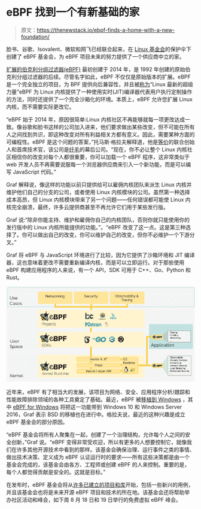 # eBPF 找到一个有新基础的家

> 原文：<https://thenewstack.io/ebpf-finds-a-home-with-a-new-foundation/>

脸书、谷歌、Isovalent、微软和网飞已经联合起来，在 [Linux 基金会](https://training.linuxfoundation.org/training/course-catalog/?utm_content=inline-mention)的保护伞下创建了 eBPF 基金会，为 eBPF 项目未来的努力提供了一个供应商中立的家。

[扩展的伯克利分组过滤器(eBPF)](https://ebpf.io/) 最初创建于 2014 年，是 1992 年创建的原始伯克利分组过滤器的后续。尽管名字如此，eBPF 不仅仅是原始版本的扩展。eBPF 是一个完全独立的项目，为 BPF 提供向后兼容性，并且被[称为](https://thenewstack.io/linux-technology-for-the-new-year-ebpf/)“Linux 最新的超级力量”eBPF 为 Linux 内核提供了一种使用实时(JIT)编译器代表用户执行定制操作的方法，同时还提供了一个完全沙箱化的环境。本质上，eBPF 允许您扩展 Linux 内核，而不需要实际更改它。

“eBPF 始于 2014 年，原因很简单:Linux 内核社区不再能够就每一项更改达成一致。像谷歌和脸书这样的公司加入进来，他们要求做出某些改变，但不可能在所有人之间找到共识，即这种改变对所有利益相关方都有意义。因此，需要某种方面的可编程性。eBPF 是这个问题的答案，”托马斯·格拉夫解释道，他是[等价](https://isovalent.com/)的联合创始人和首席技术官，该公司是[纤毛](https://cilium.io/)的幕后公司。“现在，你不必让整个 Linux 内核社区相信你的改变对每个人都很重要，你可以加载一个 eBPF 程序，这非常类似于 web 开发人员不再需要说服每一个浏览器供应商来引入一个新功能，而是可以编写 JavaScript 代码。”

Graf 解释说，像这样的功能以前只提供给可以雇佣内核团队来派生 Linux 内核并维护他们自己的分支的公司，或者使用 Linux 内核模块的公司。虽然第一种选择成本高昂，但 Linux 内核模块带来了另一个问题——任何错误都可能使 Linux 内核完全崩溃，最终，许多云提供商甚至不再允许它们用于某些发行版。

Graf 说:“除非你能主持、维护和雇佣你自己的内核团队，否则你就只能使用你的发行版中的 Linux 内核所能提供的功能。”。“eBPF 改变了这一点。这是第三种选择了。你可以做出自己的改变，你可以维护自己的改变，但你不必维护一个下游分叉。”

Graf 将 eBPF 与 JavaScript 环境进行了比较，因为它提供了沙箱环境和 JIT 编译器，这也意味着更改不需要重新编译内核，而是可以立即运行。对于那些使用 eBPF 构建应用程序的人来说，有一个 API，SDK 可用于 C++、Go、Python 和 Rust。

![](img/5196ccc51fe8c94dd64a6f90cee61589.png)

近年来，eBPF 有了相当大的发展，该项目为网络、安全、应用程序分析/跟踪和性能故障排除领域的各种工具奠定了基础。最近，eBPF 被[移植到 Windows](https://thenewstack.io/this-week-in-programming-ebpf-coming-to-a-windows-near-you/) ，其中 [eBPF for Windows](https://github.com/microsoft/ebpf-for-windows) 将把这一功能带到 Windows 10 和 Windows Server 2016，Graf 表示 BSD 的移植也在进行中。格拉夫说，最近的这种兴趣是成立 eBPF 基金会的部分原因。

“eBPF 基金会将所有人聚集在一起，创建了一个治理结构，允许每个人之间的安全创新，”Graf 说。“eBPF 变得非常受欢迎，所以有更多的人想要控制它，就像我们在许多其他开源技术中看到的那样。该基金会确保治理、运行事件之类的事情、做出技术决策、定义成为 eBPF 认证运行时的要求——所有这些决策都是由一个基金会完成的，该基金会由各方、工程师或创建 eBPF 的人来控制。重要的是，每个人都觉得贡献是安全的。这就是目标。”

在发布时，eBPF 基金会将从[许多已建立的项目和库](https://ebpf.io/projects/)开始，包括一些新兴的用例，并且该基金会也将是未来开源 eBPF 项目和技术的所在地。该基金会还将帮助举办社区活动和峰会，如下周 8 月 18 日和 19 日举行的免费虚拟 eBPF 峰会。

<svg xmlns:xlink="http://www.w3.org/1999/xlink" viewBox="0 0 68 31" version="1.1"><title>Group</title> <desc>Created with Sketch.</desc></svg>
